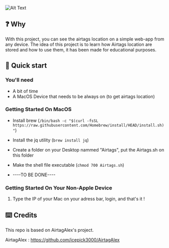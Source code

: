 ![Alt Text](---)

## ❓ Why

With this project, you can see the airtags location on a simple web-app from any device.
The idea of this project is to learn how Airtags location are stored and how to use them, it has been made for educational purposes.

## 🚀 Quick start

### You'll need

- A bit of time
- A MacOS Device that needs to be always on (to get airtags location)

### Getting Started On MacOS

- Install brew (`/bin/bash -c "$(curl -fsSL https://raw.githubusercontent.com/Homebrew/install/HEAD/install.sh)"`)

- Install the jq utility (`brew install jq`)
   
- Create a folder on your Desktop nammed "Airtags", put the Airtags.sh on this folder

- Make the shell file executable (`chmod 700 Airtags.sh`)

- ----TO BE DONE----

### Getting Started On Your Non-Apple Device

1. Type the IP of your Mac on your adress bar, login, and that's it !


## ⌨️ Credits

This repo is based on AirtagAlex's project.

AirtagAlex : https://github.com/icepick3000/AirtagAlex
